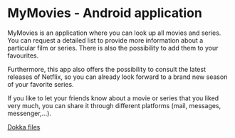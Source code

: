 # MyMovies - Android application
MyMovies is an application where you can look up all movies and series. You can request a detailed list to provide more information about a particular film or series.  There is also the possibility to add them to your favourites. 

Furthermore, this app also offers the possibility to consult the latest releases of Netflix, so you can already look forward to a brand new season of your favorite series.

If you like to let your friends know about a movie or series that you liked very much, you can share it through different platforms (mail, messages, messenger,...).

[Dokka files](app/javadoc/app/index.md)
